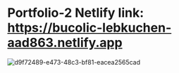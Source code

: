 # Portfolio-2 Netlify link: https://bucolic-lebkuchen-aad863.netlify.app
![d9f72489-e473-48c3-bf81-eacea2565cad](https://user-images.githubusercontent.com/111347556/228810476-53eec61d-1141-4899-8fef-5cfd37d75a1a.jpg)
